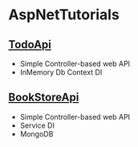# AspNetTutorials

## [TodoApi](TodoApi)
- Simple Controller-based web API
- InMemory Db Context DI

## [BookStoreApi](BookStoreApi)
- Simple Controller-based web API
- Service DI
- MongoDB